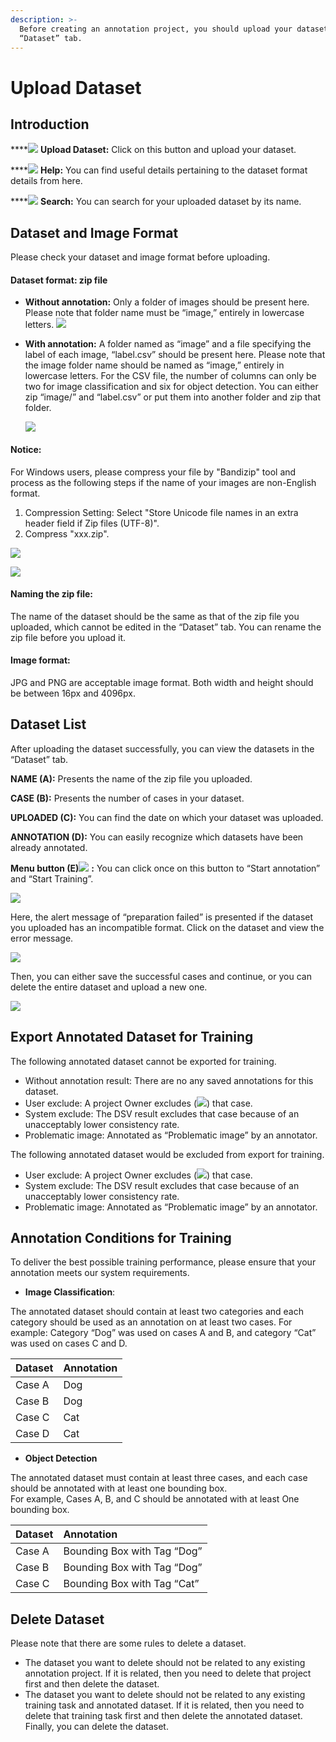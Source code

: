 ```yaml
---
description: >-
  Before creating an annotation project, you should upload your dataset in the
  “Dataset” tab.
---
```


# Upload Dataset

## **Introduction**

\*\*\*\*![](../.gitbook/assets/image%20%2822%29.png) **Upload Dataset:** Click on this button and upload your dataset. 

\*\*\*\*![](../.gitbook/assets/image%20%2819%29.png) **Help:** You can find useful details pertaining to the dataset format details from here. 

\*\*\*\*![](../.gitbook/assets/image%20%289%29.png) **Search:** You can search for your uploaded dataset by its name.

## Dataset and Image Format

Please check your dataset and image format before uploading. 

#### Dataset format: zip file

* **Without annotation:** Only a folder of images should be present here. Please note that folder name must be “image,” entirely in lowercase letters.   ![](../.gitbook/assets/picture1%20%281%29.png) 
* **With annotation:** A folder named as “image” and a file specifying the label of each image, “label.csv” should be present here. Please note that the image folder name should be named as “image,” entirely in lowercase letters. For the CSV file, the number of columns can only be two for image classification and six for object detection. You can either zip “image/” and “label.csv” or put them into another folder and zip that folder.  

  ![](../.gitbook/assets/picture2%20%281%29.png)

#### Notice:

 For Windows users, please compress your file by "Bandizip" tool and process as the following steps if the name of your images are non-English format.

1. Compression Setting: Select "Store Unicode file names in an extra header field if Zip files \(UTF-8\)".
2. Compress "xxx.zip".

![](../.gitbook/assets/bandizip3.PNG)

![](../.gitbook/assets/bandizip4.PNG)

#### Naming the zip file: 

The name of the dataset should be the same as that of the zip file you uploaded, which cannot be edited in the “Dataset” tab. You can rename the zip file before you upload it.

#### Image format: 

JPG and PNG are acceptable image format. Both width and height should be between 16px and 4096px.

## Dataset List

After uploading the dataset successfully, you can view the datasets in the “Dataset” tab. 

**NAME \(A\):** Presents the name of the zip file you uploaded. 

**CASE \(B\):** Presents the number of cases in your dataset.

**UPLOADED \(C\):** You can find the date on which your dataset was uploaded. 

**ANNOTATION \(D\):** You can easily recognize which datasets have been already annotated. 

**Menu button \(E\)**![](../.gitbook/assets/image%20%286%29.png) **:** You can click once on this button to “Start annotation” and “Start Training”.

![](../.gitbook/assets/picture60.png)

Here, the alert message of “preparation failed” is presented if the dataset you uploaded has an incompatible format. Click on the dataset and view the error message.

![](../.gitbook/assets/picture58.png)

Then, you can either save the successful cases and continue, or you can delete the entire dataset and upload a new one.

![](../.gitbook/assets/picture59.png)

## Export Annotated Dataset for Training

The following annotated dataset cannot be exported for training.

* Without annotation result: There are no any saved annotations for this dataset. 
* User exclude: A project Owner excludes \(![](../.gitbook/assets/image%20%2814%29.png)\) that case. 
* System exclude: The DSV result excludes that case because of an unacceptably lower consistency rate. 
* Problematic image: Annotated as “Problematic image” by an annotator. 

The following annotated dataset would be excluded from export for training. 

* User exclude: A project Owner excludes \(![](../.gitbook/assets/image%20%2814%29.png)\) that case. 
* System exclude: The DSV result excludes that case because of an unacceptably lower consistency rate. 
* Problematic image: Annotated as “Problematic image” by an annotator.

## Annotation Conditions for Training

To deliver the best possible training performance, please ensure that your annotation meets our system requirements.

*   **Image Classification**:

The annotated dataset should contain at least two categories and each category should be used as an annotation on at least two cases. For example: Category “Dog” was used on cases A and B, and category “Cat” was used on cases C and D.

| Dataset | Annotation |
| :--- | :--- |
| Case A | Dog |
| Case B | Dog |
| Case C | Cat |
| Case D | Cat |

*  **Object Detection**

The annotated dataset must contain at least three cases, and each case should be annotated with at least one bounding box.  
For example, Cases A, B, and C should be annotated with at least One bounding box.

| Dataset | Annotation |
| :--- | :--- |
| Case A | Bounding Box with Tag “Dog” |
| Case B | Bounding Box with Tag “Dog” |
| Case C | Bounding Box with Tag “Cat” |

## Delete Dataset

Please note that there are some rules to delete a dataset.

* The dataset you want to delete should not be related to any existing annotation project. If it is related, then you need to delete that project first and then delete the dataset.
* The dataset you want to delete should not be related to any existing training task and annotated dataset. If it is related, then you need to delete that training task first and then delete the annotated dataset. Finally, you can delete the dataset.

